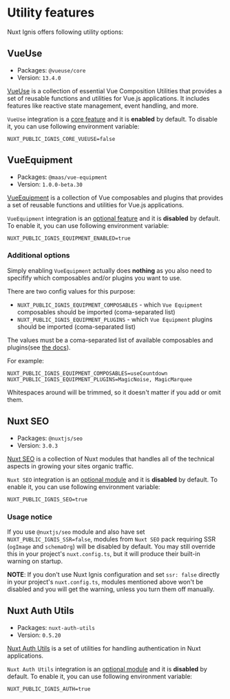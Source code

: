 # Utility features

Nuxt Ignis offers following utility options:

## VueUse

- Packages: `@vueuse/core`
- Version: `13.4.0`

[VueUse](https://vueuse.org/) is a collection of essential Vue Composition Utilities that provides a set of reusable functions and utilities for Vue.js applications. It includes features like reactive state management, event handling, and more.

`VueUse` integration is a [core feature](/2-2-core-features.html) and it is **enabled** by default. To disable it, you can use following environment variable:

```env
NUXT_PUBLIC_IGNIS_CORE_VUEUSE=false
```

## VueEquipment

- Packages: `@maas/vue-equipment` 
- Version: `1.0.0-beta.30`

[VueEquipment](https://www.vue.equipment/) is a collection of Vue composables and plugins that provides a set of reusable functions and utilities for Vue.js applications.

`VueEquipment` integration is an [optional feature](/2-3-optional-features.html) and it is **disabled** by default. To enable it, you can use following environment variable:

```env
NUXT_PUBLIC_IGNIS_EQUIPMENT_ENABLED=true
```

### Additional options

Simply enabling `VueEquipment` actually does **nothing** as you also need to specifify which composables and/or plugins you want to use.

There are two config values for this purpose:
- `NUXT_PUBLIC_IGNIS_EQUIPMENT_COMPOSABLES` - which `Vue Equipment` composables should be imported (coma-separated list)
- `NUXT_PUBLIC_IGNIS_EQUIPMENT_PLUGINS` - which `Vue Equipment` plugins should be imported (coma-separated list)

The values must be a coma-separated list of available composables and plugins(see [the docs](https://www.vue.equipment/overview/getting-started.html)).

For example:

```[.env]
NUXT_PUBLIC_IGNIS_EQUIPMENT_COMPOSABLES=useCountdown
NUXT_PUBLIC_IGNIS_EQUIPMENT_PLUGINS=MagicNoise, MagicMarquee
```

Whitespaces around will be trimmed, so it doesn't matter if you add or omit them.

## Nuxt SEO

- Packages: `@nuxtjs/seo` 
- Version: `3.0.3`

[Nuxt SEO](https://nuxtseo.com/) is a collection of Nuxt modules that handles all of the technical aspects in growing your sites organic traffic.

`Nuxt SEO` integration is an [optional module](/2-3-optional-features.html#optional-modules) and it is **disabled** by default. To enable it, you can use following environment variable:

```env
NUXT_PUBLIC_IGNIS_SEO=true
```

### Usage notice

If you use `@nuxtjs/seo` module and also have set `NUXT_PUBLIC_IGNIS_SSR=false`, modules from `Nuxt SEO` pack requiring SSR (`ogImage` and `schemaOrg`) will be disabled by default. You may still override this in your project's `nuxt.config.ts`, but it will produce their built-in warning on startup.

**NOTE**: If you don't use Nuxt Ignis configuration and set `ssr: false` directly in your project's `nuxt.config.ts`, modules mentioned above won't be disabled and you will get the warning, unless you turn them off manually.

## Nuxt Auth Utils

- Packages: `nuxt-auth-utils`
- Version: `0.5.20`

[Nuxt Auth Utils](https://github.com/AloisSeckar/nuxt-auth-utils) is a set of utilities for handling authentication in Nuxt applications.

`Nuxt Auth Utils` integration is an [optional module](/2-3-optional-features.html#optional-modules) and it is **disabled** by default. To enable it, you can use following environment variable:

```env
NUXT_PUBLIC_IGNIS_AUTH=true
```
